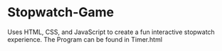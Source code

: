 # Stopwatch-Game
Uses HTML, CSS, and JavaScript to create a fun interactive stopwatch experience.
The Program can be found in Timer.html
